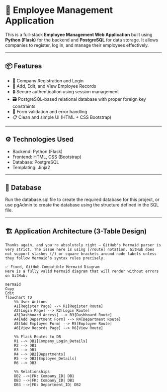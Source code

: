 # 🧾 Employee Management Application

This is a full-stack **Employee Management Web Application** built using **Python (Flask)** for the backend and **PostgreSQL** for data storage. It allows companies to register, log in, and manage their employees effectively.

---

## 📦 Features

- 🏢 Company Registration and Login
- 👤 Add, Edit, and View Employee Records
- 🔒 Secure authentication using session management
- 🗃️ PostgreSQL-based relational database with proper foreign key constraints
- 🧮 Form validation and error handling
- 📋 Clean and simple UI (HTML + CSS Bootstrap)

---

## ⚙️ Technologies Used

- Backend: Python (Flask)
- Frontend: HTML, CSS (Bootstrap)
- Database: PostgreSQL
- Templating: Jinja2

---

## 💾 Database
Run the database.sql file to create the required database for this project, or use pgAdmin to create the database using the structure defined in the SQL file.

---
## 🏗️ Application Architecture (3-Table Design)


```mermaid
Thanks again, and you're absolutely right — GitHub's Mermaid parser is very strict. The issue here is using [/route] notation. GitHub does not support slashes (/) or square brackets around node labels unless they follow Mermaid’s syntax rules precisely.

✅ Fixed, GitHub-Compatible Mermaid Diagram
Here is a fully valid Mermaid diagram that will render without errors on GitHub:

mermaid
Copy
Edit
flowchart TD
    %% User Actions
    A1[Register Page] --> R1[Register Route]
    A2[Login Page] --> R2[Login Route]
    A3[Dashboard Access] --> R3[Dashboard Route]
    A4[Add Department Form] --> R4[Department Route]
    A5[Add Employee Form] --> R5[Employee Route]
    A6[View Records Page] --> R6[View Route]

    %% Flask Routes to DB
    R1 --> DB1[Company_Login_Details]
    R2 --> DB1
    R3 --> DB1
    R4 --> DB2[Departments]
    R5 --> DB3[Employee_Details]
    R6 --> DB3

    %% Relationships
    DB2 -->|FK: Company_ID| DB1
    DB3 -->|FK: Company_ID| DB1
    DB3 -->|FK: Department_ID| DB2
```

